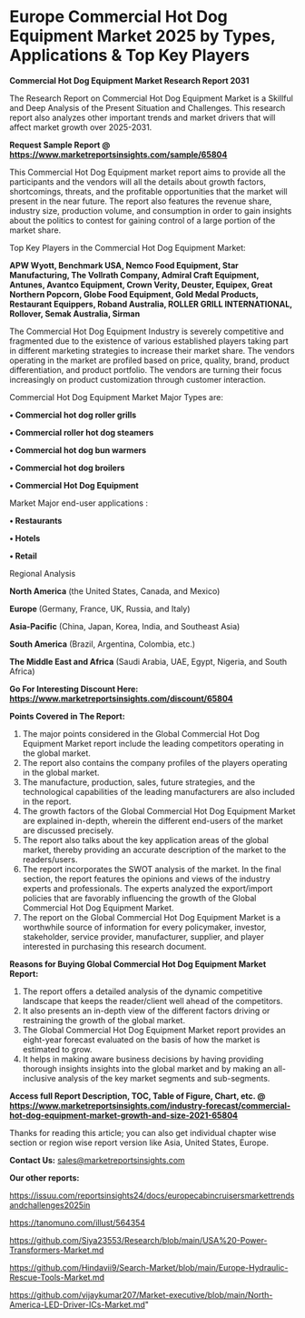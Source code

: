 # Europe Commercial Hot Dog Equipment Market 2025 by Types, Applications & Top Key Players

<strong>Commercial Hot Dog Equipment Market Research Report 2031</strong>

The Research Report on Commercial Hot Dog Equipment Market is a Skillful and Deep Analysis of the Present Situation and Challenges. This research report also analyzes other important trends and market drivers that will affect market growth over 2025-2031.

<strong>Request Sample Report @ <a href=https://www.marketreportsinsights.com/sample/65804>https://www.marketreportsinsights.com/sample/65804</a></strong>

This Commercial Hot Dog Equipment market report aims to provide all the participants and the vendors will all the details about growth factors, shortcomings, threats, and the profitable opportunities that the market will present in the near future. The report also features the revenue share, industry size, production volume, and consumption in order to gain insights about the politics to contest for gaining control of a large portion of the market share.

Top Key Players in the Commercial Hot Dog Equipment Market:

<strong>APW Wyott, Benchmark USA, Nemco Food Equipment, Star Manufacturing, The Vollrath Company, Admiral Craft Equipment, Antunes, Avantco Equipment, Crown Verity, Deuster, Equipex, Great Northern Popcorn, Globe Food Equipment, Gold Medal Products, Restaurant Equippers, Roband Australia, ROLLER GRILL INTERNATIONAL, Rollover, Semak Australia, Sirman</strong>

The Commercial Hot Dog Equipment Industry is severely competitive and fragmented due to the existence of various established players taking part in different marketing strategies to increase their market share. The vendors operating in the market are profiled based on price, quality, brand, product differentiation, and product portfolio. The vendors are turning their focus increasingly on product customization through customer interaction.

Commercial Hot Dog Equipment Market Major Types are:

<strong>• Commercial hot dog roller grills

• Commercial roller hot dog steamers

• Commercial hot dog bun warmers

• Commercial hot dog broilers

• Commercial Hot Dog Equipment</strong>

Market Major end-user applications :

<strong>• Restaurants

• Hotels

• Retail</strong>

Regional Analysis

</u><strong><b>North America</b></strong> (the United States, Canada, and Mexico)

<strong><b>Europe </b></strong>(Germany, France, UK, Russia, and Italy)

<strong><b>Asia-Pacific</b></strong> (China, Japan, Korea, India, and Southeast Asia)

<strong><b>South America</b></strong> (Brazil, Argentina, Colombia, etc.)

<strong><b>The Middle East and Africa</b></strong> (Saudi Arabia, UAE, Egypt, Nigeria, and South Africa)

<strong>Go For Interesting Discount Here: <a href=https://www.marketreportsinsights.com/discount/65804>https://www.marketreportsinsights.com/discount/65804</a></strong>

<strong>Points Covered in The Report:</strong>
<ol>
  <li>The major points considered in the Global Commercial Hot Dog Equipment Market report include the leading competitors operating in the global market.</li>
  <li>The report also contains the company profiles of the players operating in the global market.</li>
  <li>The manufacture, production, sales, future strategies, and the technological capabilities of the leading manufacturers are also included in the report.</li>
  <li>The growth factors of the Global Commercial Hot Dog Equipment Market are explained in-depth, wherein the different end-users of the market are discussed precisely.</li>
  <li>The report also talks about the key application areas of the global market, thereby providing an accurate description of the market to the readers/users.</li>
  <li>The report incorporates the SWOT analysis of the market. In the final section, the report features the opinions and views of the industry experts and professionals. The experts analyzed the export/import policies that are favorably influencing the growth of the Global Commercial Hot Dog Equipment Market.</li>
  <li>The report on the Global Commercial Hot Dog Equipment Market is a worthwhile source of information for every policymaker, investor, stakeholder, service provider, manufacturer, supplier, and player interested in purchasing this research document.</li>
</ol>
<strong>Reasons for Buying Global Commercial Hot Dog Equipment Market Report:</strong>

<ol>
  <li>The report offers a detailed analysis of the dynamic competitive landscape that keeps the reader/client well ahead of the competitors.</li>
  <li>It also presents an in-depth view of the different factors driving or restraining the growth of the global market.</li>
  <li>The Global Commercial Hot Dog Equipment Market report provides an eight-year forecast evaluated on the basis of how the market is estimated to grow.</li>
  <li>It helps in making aware business decisions by having providing thorough insights insights into the global market and by making an all-inclusive analysis of the key market segments and sub-segments.</li>
</ol>
<strong>Access full Report Description, TOC, Table of Figure, Chart, etc. @ <a href=https://www.marketreportsinsights.com/industry-forecast/commercial-hot-dog-equipment-market-growth-and-size-2021-65804>https://www.marketreportsinsights.com/industry-forecast/commercial-hot-dog-equipment-market-growth-and-size-2021-65804</a></strong>


Thanks for reading this article; you can also get individual chapter wise section or region wise report version like Asia, United States, Europe.

<strong>Contact Us:</strong>
sales@marketreportsinsights.com

<strong>Our other reports:</strong>

<a href=https://issuu.com/reportsinsights24/docs/europecabincruisersmarkettrendsandchallenges2025in>https://issuu.com/reportsinsights24/docs/europecabincruisersmarkettrendsandchallenges2025in</a>

<a href=https://tanomuno.com/illust/564354>https://tanomuno.com/illust/564354</a>

<a href=https://github.com/Siya23553/Research/blob/main/USA%20-Power-Transformers-Market.md>https://github.com/Siya23553/Research/blob/main/USA%20-Power-Transformers-Market.md</a>

<a href=https://github.com/Hindavii9/Search-Market/blob/main/Europe-Hydraulic-Rescue-Tools-Market.md>https://github.com/Hindavii9/Search-Market/blob/main/Europe-Hydraulic-Rescue-Tools-Market.md</a>

<a href=https://github.com/vijaykumar207/Market-executive/blob/main/North-America-LED-Driver-ICs-Market.md>https://github.com/vijaykumar207/Market-executive/blob/main/North-America-LED-Driver-ICs-Market.md</a>"
